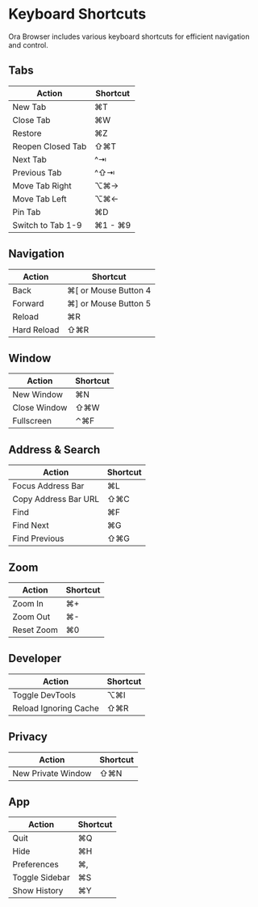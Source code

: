 # Keyboard Shortcuts

Ora Browser includes various keyboard shortcuts for efficient navigation and control.

## Tabs

| Action | Shortcut |
|--------|----------|
| New Tab | ⌘T |
| Close Tab | ⌘W |
| Restore | ⌘Z |
| Reopen Closed Tab | ⇧⌘T |
| Next Tab | ^⇥ |
| Previous Tab | ^⇧⇥ |
| Move Tab Right | ⌥⌘→ |
| Move Tab Left | ⌥⌘← |
| Pin Tab | ⌘D |
| Switch to Tab 1-9 | ⌘1 - ⌘9 |

## Navigation

| Action | Shortcut |
|--------|----------|
| Back | ⌘[ or Mouse Button 4 |
| Forward | ⌘] or Mouse Button 5 |
| Reload | ⌘R |
| Hard Reload | ⇧⌘R |

## Window

| Action | Shortcut |
|--------|----------|
| New Window | ⌘N |
| Close Window | ⇧⌘W |
| Fullscreen | ⌃⌘F |

## Address & Search

| Action | Shortcut |
|--------|----------|
| Focus Address Bar | ⌘L |
| Copy Address Bar URL | ⇧⌘C |
| Find | ⌘F |
| Find Next | ⌘G |
| Find Previous | ⇧⌘G |

## Zoom

| Action | Shortcut |
|--------|----------|
| Zoom In | ⌘+ |
| Zoom Out | ⌘- |
| Reset Zoom | ⌘0 |

## Developer

| Action | Shortcut |
|--------|----------|
| Toggle DevTools | ⌥⌘I |
| Reload Ignoring Cache | ⇧⌘R |

## Privacy

| Action | Shortcut |
|--------|----------|
| New Private Window | ⇧⌘N |

## App

| Action | Shortcut |
|--------|----------|
| Quit | ⌘Q |
| Hide | ⌘H |
| Preferences | ⌘, |
| Toggle Sidebar | ⌘S |
| Show History | ⌘Y |